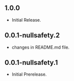 ## 1.0.0

- Initial Release.

## 0.0.1-nullsafety.2

- changes in README.md file.
## 0.0.1-nullsafety.1

- Initial Prerelease.
